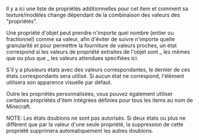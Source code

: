 Il y a ici une liste de propriétés additionnelles pour cet item et comment sa texture/modèles change dépendant de la combinaison des valeurs des "propriétés".

Une propriété d'objet peut prendre n'importe quel nombre (entier ou fractionnel) comme sa valeur, afin d'éviter de suivre n'importe quelle granularité et pour permettre la fourniture de valeurs proches, un état correspond si les valeurs de propriété extraites de l'objet sont _ les mêmes que ou plus que _ les valeurs attendues specifiées ici.

S'il y a plusieurs états avec des valeurs correspondantes, le dernier de ces états correspondants sera utilisé. Si aucun état ne correspond, l'élément utilisera son apparence visuelle par défaut.

Outre les propriétés personnalisées, vous pouvez également utiliser certaines propriétés d'item intégrées définies pour tous les items au nom de Minecraft.

NOTE: Les états doublons ne sont pas autorisés. Si deux états ou plus ne diffèrent que par la valeur d'une seule propriété, la suppression de cette propriété supprimera automatiquement les autres doublons.